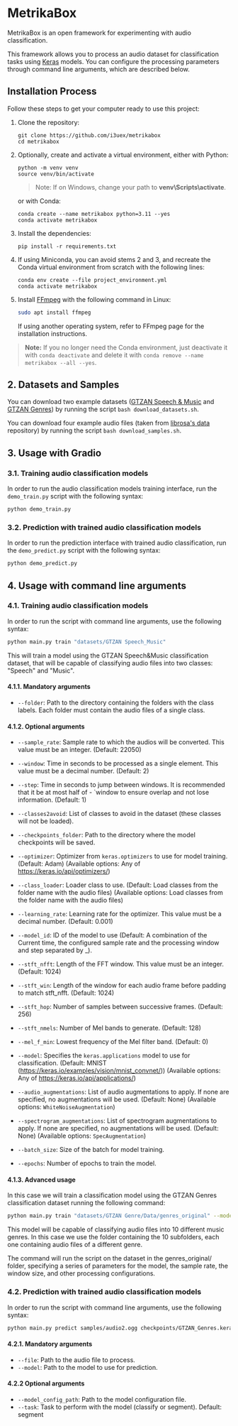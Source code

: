 # MetrikaBox

MetrikaBox is an open framework for experimenting with audio classification. 

This framework allows you to process an audio dataset for classification tasks using [Keras][keras] models. You can configure the processing parameters through command line arguments, which are described below.

[keras]: https://keras.io/ "The purpose of Keras is to give an unfair advantage to any developer looking to ship Machine Learning-powered apps"

## Installation Process

Follow these steps to get your computer ready to use this project:

1. Clone the repository:

    ```shell
    git clone https://github.com/i3uex/metrikabox
    cd metrikabox
    ```

2. Optionally, create and activate a virtual environment, either with Python:

    ```shell
    python -m venv venv
    source venv/bin/activate
    ```

    > Note: If on Windows, change your path to **venv\Scripts\activate**.

    or with Conda:

    ```shell
    conda create --name metrikabox python=3.11 --yes
    conda activate metrikabox
    ```

3. Install the dependencies:

    ```shell
    pip install -r requirements.txt
    ```

4. If using Miniconda, you can avoid stems 2 and 3, and recreate the Conda virtual environment from scratch with the following lines:

    ```shell
    conda env create --file project_environment.yml
    conda activate metrikabox
    ```

5. Install [FFmpeg][ffmpeg] with the following command in Linux:

    ```bash
    sudo apt install ffmpeg
    ```

    If using another operating system, refer to FFmpeg page for the installation instructions.

    [ffmpeg]: https://www.ffmpeg.org/ "A complete, cross-platform solution to record, convert and stream audio and video"

> **Note:** If you no longer need the Conda environment, just deactivate it with `conda deactivate` and delete it with `conda remove --name metrikabox --all --yes`.

## 2. Datasets and Samples

You can download two example datasets ([GTZAN Speech & Music][gtzan_musicspeech_collection] and [GTZAN Genres][gtzan]) by running the script `bash download_datasets.sh`.

[gtzan_musicspeech_collection]: https://www.kaggle.com/datasets/lnicalo/gtzan-musicspeech-collection "GTZAN music/speech collection"
[gtzan]: https://www.kaggle.com/datasets/andradaolteanu/gtzan-dataset-music-genre-classification "GTZAN Dataset - Music Genre Classification"

You can download four example audio files (taken from [librosa's data][librosa_data] repository) by running the script `bash download_samples.sh`.

[librosa_data]: https://github.com/librosa/data "Example (audio) data for use with librosa."

## 3. Usage with Gradio

### 3.1. Training audio classification models

In order to run the audio classification models training interface, run the `demo_train.py` script with the following syntax:

```bash
python demo_train.py
```

### 3.2. Prediction with trained audio classification models

In order to run the prediction interface with trained audio classification, run the `demo_predict.py` script with the following syntax:

```bash
python demo_predict.py
```

## 4. Usage with command line arguments

### 4.1. Training audio classification models

In order to run the script with command line arguments, use the following syntax:

```bash
python main.py train "datasets/GTZAN Speech_Music"
```

This will train a model using the GTZAN Speech&Music classification dataset, that will be capable of classifying audio files into two classes: "Speech" and "Music".

#### 4.1.1. Mandatory arguments

- `--folder`: Path to the directory containing the folders with the class labels. Each folder must contain the audio files of a single class. 

#### 4.1.2. Optional arguments

- `--sample_rate`: Sample rate to which the audios will be converted. This value must be an integer.
(Default: 22050)

- `--window`: Time in seconds to be processed as a single element. This value must be a decimal number.
(Default: 2)

- `--step`: Time in seconds to jump between windows. It is recommended that it be at most half of - `window to ensure overlap and not lose information.
(Default: 1)

- `--classes2avoid`: List of classes to avoid in the dataset (these classes will not be loaded).

- `--checkpoints_folder`: Path to the directory where the model checkpoints will be saved.

- `--optimizer`: Optimizer from `keras.optimizers` to use for model training.
(Default: Adam)
(Available options: Any of https://keras.io/api/optimizers/)

- `--class_loader`: Loader class to use.
(Default: Load classes from the folder name with the audio files)
(Available options: Load classes from the folder name with the audio files)

- `--learning_rate`: Learning rate for the optimizer. This value must be a decimal number.
(Default: 0.001)

- `--model_id`: ID of the model to use 
(Default: A combination of the Current time, the configured sample rate and the processing window and step separated by _).

- `--stft_nfft`: Length of the FFT window. This value must be an integer.
(Default: 1024)

- `--stft_win`: Length of the window for each audio frame before padding to match stft_nfft.
(Default: 1024)

- `--stft_hop`: Number of samples between successive frames.
(Default: 256)

- `--stft_nmels`: Number of Mel bands to generate.
(Default: 128)

- `--mel_f_min`: Lowest frequency of the Mel filter band.
(Default: 0)

- `--model`: Specifies the `keras.applications` model to use for classification.
(Default: MNIST (https://keras.io/examples/vision/mnist_convnet/))
(Available options: Any of https://keras.io/api/applications/)

- `--audio_augmentations`: List of audio augmentations to apply. If none are specified, no augmentations will be used.
(Default: None)
(Available options: `WhiteNoiseAugmentation`)

- `--spectrogram_augmentations`: List of spectrogram augmentations to apply. If none are specified, no augmentations will be used.
(Default: None)
(Available options: `SpecAugmentation`)

- `--batch_size`: Size of the batch for model training.

- `--epochs`: Number of epochs to train the model.

#### 4.1.3. Advanced usage

In this case we will train a classification model using the GTZAN Genres classification dataset running the following command:

```bash 
python main.py train "datasets/GTZAN Genre/Data/genres_original" --model keras.MobileNetV2 --model_id "GTZAN_Genres" -sr 16000 --window 5 --step 2.5 --batch_size 32 --epochs 100 --learning_rate 0.001 --audio_augmentations [WhiteNoiseAugmentation]
```

This model will be capable of classifying audio files into 10 different music genres. In this case we use the folder containing the 10 subfolders, each one containing audio files of a different genre.

The command will run the script on the dataset in the genres_original/ folder, specifying a series of parameters for the model, the sample rate, the window size, and other processing configurations.

### 4.2. Prediction with trained audio classification models

In order to run the script with command line arguments, use the following syntax:

```bash
python main.py predict samples/audio2.ogg checkpoints/GTZAN_Genres.keras checkpoints/model_config/GTZAN_Genres/model-config.json
```

#### 4.2.1. Mandatory arguments

- `--file`: Path to the audio file to process.
- `--model`: Path to the model to use for prediction.

#### 4.2.2 Optional arguments

- `--model_config_path`: Path to the model configuration file.
- `--task`: Task to perform with the model (classify or segment). Default: segment

